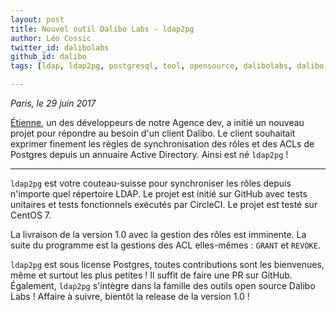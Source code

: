 ```yaml
---
layout: post
title: Nouvel outil Dalibo Labs - ldap2pg
author: Léo Cossic
twitter_id: dalibolabs
github_id: dalibo
tags: [ldap, ldap2pg, postgresql, tool, opensource, dalibolabs, dalibo, labs]

---
```


*Paris, le 29 juin 2017*

[Étienne](https://github.com/bersace), un des développeurs de notre Agence dev, a initié un nouveau projet pour répondre au besoin d'un client Dalibo. Le client souhaitait exprimer finement les règles de synchronisation des rôles et des ACLs de Postgres depuis un annuaire Active Directory. Ainsi est né `ldap2pg` !


<!--MORE-->
---

`ldap2pg` est votre couteau-suisse pour synchroniser les rôles depuis n'importe quel répertoire LDAP. Le projet est initié sur GitHub avec tests unitaires et tests fonctionnels exécutés par CircleCI. Le projet est testé sur CentOS 7.

La livraison de la version 1.0 avec la gestion des rôles est imminente. La suite du programme est la gestions des ACL elles-mêmes : `GRANT` et `REVOKE`.


`ldap2pg` est sous license Postgres, toutes contributions sont les bienvenues, même et surtout les plus petites ! Il suffit de faire une PR sur GitHub. Également, `ldap2pg` s'intègre dans la famille des outils open source Dalibo Labs ! 
 Affaire à suivre, bientôt la release de la version 1.0 !
